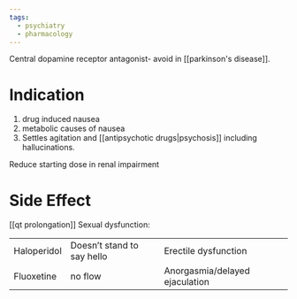 ```yaml
---
tags:
  - psychiatry
  - pharmacology
---
```

Central dopamine receptor antagonist- avoid in [[parkinson's disease]].
# Indication
1. drug induced nausea
2. metabolic causes of nausea
3. Settles agitation and [[antipsychotic drugs|psychosis]] including hallucinations. 

Reduce starting dose in renal impairment

# Side Effect
[[qt prolongation]]
Sexual dysfunction: 

|             |                            |                                |
| ----------- | -------------------------- | ------------------------------ |
| Haloperidol | Doesn’t stand to say hello | Erectile dysfunction           |
| Fluoxetine  | no flow                    | Anorgasmia/delayed ejaculation |
